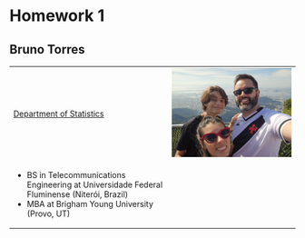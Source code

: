 <html>
<head>
  <meta charset="utf-8">
  <meta name="Homework 1"
        content="Homework 1 from BT">
</head>
<body>
  <h1>Homework 1</h1>
  <h2>Bruno Torres</h2>
  <table>
    <tr>
      <td width="320"><a href="https://artsci.tamu.edu/statistics/index.html">Department of Statistics</a></td>
      <td width="320"><img src="20250717_133816.jpg" alt="Family" width="300"></td>
    </tr>
    <tr>
      <td>
        <ul>
          <li>BS in Telecommunications Engineering at Universidade Federal Fluminense (Niterói, Brazil)</li>
          <li>MBA at Brigham Young University (Provo, UT)</li>
        </ul>
      </td>
      <td></td>
    </tr>
  </table>
</body>
</html>
